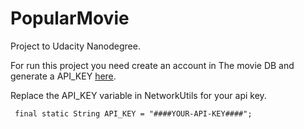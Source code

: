 # PopularMovie

Project to Udacity Nanodegree.

For run this project you need create an account in The movie DB
and generate a API_KEY [here](https://developers.themoviedb.org/3/getting-started/introduction).

Replace the API_KEY variable in NetworkUtils for your api key.
```
 final static String API_KEY = "####YOUR-API-KEY####";
```
